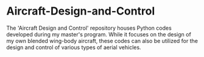 # Aircraft-Design-and-Control
The 'Aircraft Design and Control' repository houses Python codes developed during my master's program. While it focuses on the design of my own blended wing-body aircraft, these codes can also be utilized for the design and control of various types of aerial vehicles.
